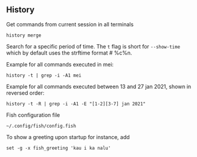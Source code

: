 ## History 

Get commands from current session in all terminals

```shell
history merge
```

Search for a specific period of time. The `t` flag is short for `--show-time` which by default uses the strftime format # %c%n. 

Example for all commands executed in mei:

```shell
history -t | grep -i -A1 mei
```

Example for all commands executed between 13 and 27 jan 2021, shown in reversed order:

```shell
history -t -R | grep -i -A1 -E "[1-2][3-7] jan 2021"
```

Fish configuration file

```shell
~/.config/fish/config.fish
```


To show a greeting upon startup for instance, add

```shell
set -g -x fish_greeting 'kau i ka nalu'
```


